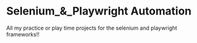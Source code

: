 # Selenium_&_Playwright Automation 
All my practice or play time projects for the selenium and playwright frameworks!!
